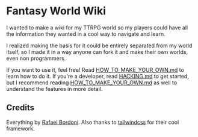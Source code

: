 # Fantasy World Wiki

I wanted to make a wiki for my TTRPG world so my players could have all the information they wanted in a cool way to navigate and learn.

I realized making the basis for it could be entirely separated from my world itself, so I made it in a way anyone can fork it and make their own worlds, even non programmers.

If you want to use it, feel free! Read [HOW_TO_MAKE_YOUR_OWN.md](HOW_TO_MAKE_YOUR_OWN.md) to learn how to do it. If you're a developer, read [HACKING.md](HACKING.md) to get started, but I recommend reading [HOW_TO_MAKE_YOUR_OWN.md](HOW_TO_MAKE_YOUR_OWN.md) as well to understand the features in more detail.

## Credits

Everything by [Rafael Bordoni](https://github.com/eldskald). Also thanks to [tailwindcss](https://tailwindcss.com/) for their cool framework.
